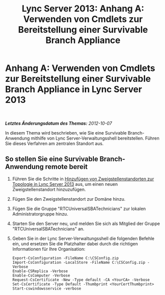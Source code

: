 ﻿---
title: 'Lync Server 2013: Anhang A: Verwenden von Cmdlets zur Bereitstellung einer Survivable Branch Appliance'
TOCTitle: 'Anhang A: Verwenden von Cmdlets zur Bereitstellung einer Survivable Branch Appliance'
ms:assetid: 796a26cf-7ec9-453b-8757-6153a6dd86c5
ms:mtpsurl: https://technet.microsoft.com/de-de/library/Gg398598(v=OCS.15)
ms:contentKeyID: 49294481
ms.date: 05/19/2016
mtps_version: v=OCS.15
ms.translationtype: HT
---

# Anhang A: Verwenden von Cmdlets zur Bereitstellung einer Survivable Branch Appliance in Lync Server 2013

 

_**Letztes Änderungsdatum des Themas:** 2012-10-07_

In diesem Thema wird beschrieben, wie Sie eine Survivable Branch-Anwendung mithilfe von Lync Server-Verwaltungsshell bereitstellen. Führen Sie dieses Verfahren am zentralen Standort aus.

## So stellen Sie eine Survivable Branch-Anwendung remote bereit

1.  Führen Sie die Schritte in [Hinzufügen von Zweigstellenstandorten zur Topologie in Lync Server 2013](lync-server-2013-add-branch-sites-to-your-topology.md) aus, um einen neuen Zweigstellenstandort hinzuzufügen.

2.  Fügen Sie den Zweigstellenstandort zur Domäne hinzu.

3.  Fügen Sie die Gruppe "RTCUniversalSBATechnicians" zur lokalen Administratorgruppe hinzu.

4.  Starten Sie den Server neu, und melden Sie sich als Mitglied der Gruppe "RTCUniversalSBATechnicians" an.

5.  Geben Sie in der Lync Server-Verwaltungsshell die folgenden Befehle ein, und ersetzen Sie die Platzhalter dabei durch die richtigen Informationen für Ihre Organisation:
    
        Export-CsConfiguration -FileName C:\CSConfig.zip
        Import-CsConfiguration -LocalStore -FileName C:\CSConfig.zip -Verbose
        Enable-CSReplica -Verbose
        Enable-CsComputer -Verbose
        Request-CsCertificate -New -Type default -CA <YourCA> -Verbose
        Set-CsCertificate -Type Default -Thumbprint <YourCertThumbprint>
        Start-cswindowsservice -verbose

